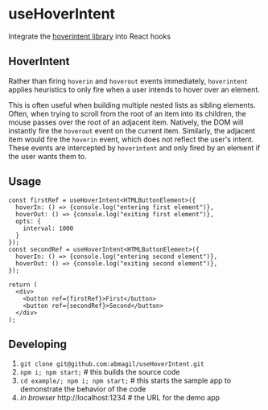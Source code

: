 # useHoverIntent

Integrate the [hoverintent library](https://www.npmjs.com/package/hoverintent) into React hooks

## HoverIntent

Rather than firing `hoverin` and `hoverout` events immediately, `hoverintent` applies heuristics to only fire when a user intends to hover over an element.

This is often useful when building multiple nested lists as sibling elements. Often, when trying to scroll from the root of an item into its children, the mouse passes over the root of an adjacent item. Natively, the DOM will instantly fire the `hoverout` event on the current item. Similarly, the adjacent item would fire the `hoverin` event, which does not reflect the user's intent. These events are intercepted by `hoverintent` and only fired by an element if the user wants them to.

## Usage

```tsx
const firstRef = useHoverIntent<HTMLButtonElement>({ 
  hoverIn: () => {console.log("entering first element")},
  hoverOut: () => {console.log("exiting first element")},
  opts: {
    interval: 1000
  }
});
const secondRef = useHoverIntent<HTMLButtonElement>({ 
  hoverIn: () => {console.log("entering second element")},
  hoverOut: () => {console.log("exiting second element")},
});

return (
  <div>
    <button ref={firstRef}>First</button>
    <button ref={secondRef}>Second</button>
  </div>
);
```

## Developing

1. `git clone git@github.com:abmagil/useHoverIntent.git`
1. `npm i; npm start;` # this builds the source code
1. `cd example/; npm i; npm start;` # this starts the sample app to demonstrate the behavior of the code
1. _in browser_ http://localhost:1234 # the URL for the demo app